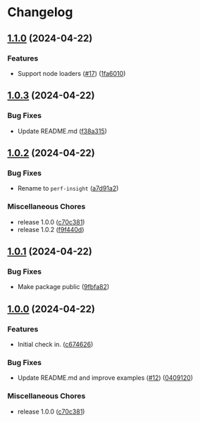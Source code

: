 # Changelog

## [1.1.0](https://github.com/streetsidesoftware/perf-insight/compare/1.0.3...1.1.0) (2024-04-22)


### Features

* Support node loaders ([#17](https://github.com/streetsidesoftware/perf-insight/issues/17)) ([1fa6010](https://github.com/streetsidesoftware/perf-insight/commit/1fa60101f0acd8270d780db440f4231971c3ba5d))

## [1.0.3](https://github.com/streetsidesoftware/perf-insight/compare/1.0.2...1.0.3) (2024-04-22)


### Bug Fixes

* Update README.md ([f38a315](https://github.com/streetsidesoftware/perf-insight/commit/f38a315f262d87c27befe729efb9115da9ddb5dc))

## [1.0.2](https://github.com/streetsidesoftware/perf-insight/compare/1.0.1...1.0.2) (2024-04-22)


### Bug Fixes

* Rename to `perf-insight` ([a7d91a2](https://github.com/streetsidesoftware/perf-insight/commit/a7d91a25f4494353cc709e2641787361f663bcb6))


### Miscellaneous Chores

* release 1.0.0 ([c70c381](https://github.com/streetsidesoftware/perf-insight/commit/c70c3819b00874ca762d48a9d09979f668c454c0))
* release 1.0.2 ([f9f440d](https://github.com/streetsidesoftware/perf-insight/commit/f9f440d72bd5a57f0bfb1c23b47da67bde67ac28))

## [1.0.1](https://github.com/streetsidesoftware/perf-insight/compare/1.0.0...1.0.1) (2024-04-22)


### Bug Fixes

* Make package public ([9fbfa82](https://github.com/streetsidesoftware/perf-insight/commit/9fbfa82df72854977890718cd1affb531949133a))

## [1.0.0](https://github.com/streetsidesoftware/perf-insight/compare/v1.0.0...1.0.0) (2024-04-22)


### Features

* Initial check in. ([c674626](https://github.com/streetsidesoftware/perf-insight/commit/c674626cf9d04471d9c44718052a5172d48749dc))


### Bug Fixes

* Update README.md and improve examples ([#12](https://github.com/streetsidesoftware/perf-insight/issues/12)) ([0409120](https://github.com/streetsidesoftware/perf-insight/commit/040912029f2d4faea6ed1a65b37a5c9ac04c42ce))


### Miscellaneous Chores

* release 1.0.0 ([c70c381](https://github.com/streetsidesoftware/perf-insight/commit/c70c3819b00874ca762d48a9d09979f668c454c0))
